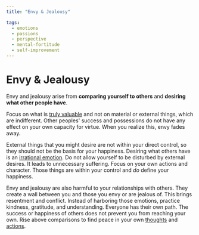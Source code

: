 ```yaml
---
title: "Envy & Jealousy"

tags:
  - emotions
  - passions
  - perspective
  - mental-fortitude
  - self-improvement
---
```


# Envy & Jealousy

Envy and jealousy arise from **comparing yourself to others** and **desiring
what other people have**.

Focus on what is [truly valuable](cardinal-virtues.md) and not on material or
external things, which are indifferent. Other peoples' success and possessions
do not have any effect on your own capacity for virtue. When you realize this,
envy fades away.

External things that you might desire are not within your direct control, so
they should not be the basis for your happiness. Desiring what others have is an
[irrational emotion](passions-irrational-judgments.md). Do not allow yourself to
be disturbed by external desires. It leads to unnecessary suffering. Focus on
your own actions and character. Those things are within your control and *do*
define your happiness.

Envy and jealousy are also harmful to your relationships with others. They
create a wall between you and those you envy or are jealous of. This brings
resentment and conflict. Instead of harboring those emotions, practice kindness,
gratitude, and understanding. Everyone has their own path. The success or
happiness of others does not prevent you from reaching your own. Rise above
comparisons to find peace in your own [thoughts](thoughts-judgments.md) and
[actions](actions.md).
